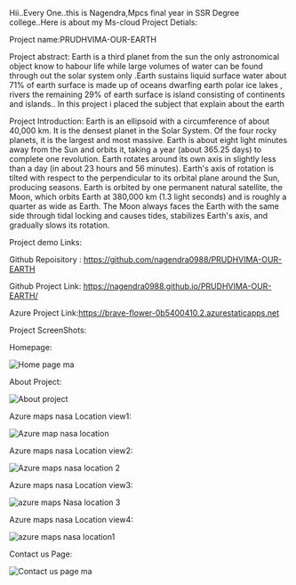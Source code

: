 Hii..Every One..this is Nagendra,Mpcs final year in SSR Degree college..Here is about my Ms-cloud Project Detials:

Project name:PRUDHVIMA-OUR-EARTH

Project abstract:
Earth is a third planet from the sun the only astronomical object know to habour life while large volumes of water can be found through out the solar system only .Earth sustains liquid surface water about 71% of earth surface is made up of oceans dwarfing earth polar ice lakes , rivers the remaining 29% of earth surface is island consisting of continents and islands.. In this project i placed the subject that explain about the earth

Project Introduction:
Earth is an ellipsoid with a circumference of about 40,000 km. It is the densest planet in the Solar System. Of the four rocky planets, it is the largest and most massive. Earth is about eight light minutes away from the Sun and orbits it, taking a year (about 365.25 days) to complete one revolution. Earth rotates around its own axis in slightly less than a day (in about 23 hours and 56 minutes). Earth's axis of rotation is tilted with respect to the perpendicular to its orbital plane around the Sun, producing seasons. Earth is orbited by one permanent natural satellite, the Moon, which orbits Earth at 380,000 km (1.3 light seconds) and is roughly a quarter as wide as Earth. The Moon always faces the Earth with the same side through tidal locking and causes tides, stabilizes Earth's axis, and gradually slows its rotation.

Project demo Links:

Github Repoisitory : https://github.com/nagendra0988/PRUDHVIMA-OUR-EARTH

Github Project Link: https://nagendra0988.github.io/PRUDHVIMA-OUR-EARTH/

Azure Project Link:https://brave-flower-0b5400410.2.azurestaticapps.net

Project ScreenShots:

Homepage:

![Home page ma](https://user-images.githubusercontent.com/118434385/207512700-a22652a3-313f-4172-9d42-10f5149b5c37.png)

About Project:

![About project](https://user-images.githubusercontent.com/118434385/207512716-c3bff997-0c97-4a45-bac3-5124fa803bd3.png)

Azure maps nasa Location view1:

![Azure map nasa location](https://user-images.githubusercontent.com/118434385/207512727-0ae255d1-e6c1-4783-a03b-9398408066fd.png)

Azure maps nasa Location view2:

![Azure maps nasa location 2](https://user-images.githubusercontent.com/118434385/207512736-808ac25f-a20e-454f-9fe2-e9ac9aa53c45.png)

Azure maps nasa Location view3:

![azure maps Nasa location 3](https://user-images.githubusercontent.com/118434385/207512742-c0754699-4cd8-43a7-9bab-87b69068ef44.png)

Azure maps nasa Location view4:

![azure maps nasa location1](https://user-images.githubusercontent.com/118434385/207512746-f50d8dca-42b7-4862-b387-10be27482b03.png)

Contact us Page:

![Contact us page ma](https://user-images.githubusercontent.com/118434385/207512749-dea2f99d-2c36-4154-870e-8e50d3ccd009.png)



